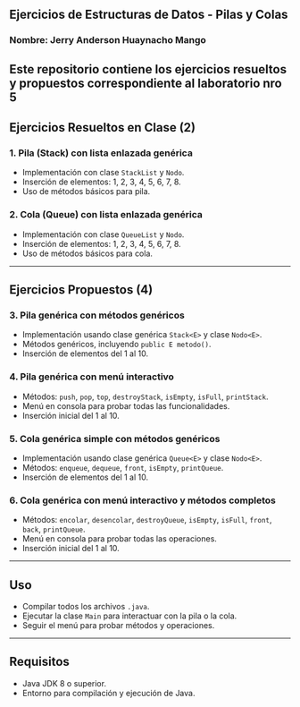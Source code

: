 ## Ejercicios de Estructuras de Datos - Pilas y Colas
### Nombre: Jerry Anderson Huaynacho Mango

Este repositorio contiene los ejercicios resueltos y propuestos correspondiente al laboratorio nro 5
---

## Ejercicios Resueltos en Clase (2)

### 1. Pila (Stack) con lista enlazada genérica
- Implementación con clase `StackList` y `Nodo`.
- Inserción de elementos: 1, 2, 3, 4, 5, 6, 7, 8.
- Uso de métodos básicos para pila.

### 2. Cola (Queue) con lista enlazada genérica
- Implementación con clase `QueueList` y `Nodo`.
- Inserción de elementos: 1, 2, 3, 4, 5, 6, 7, 8.
- Uso de métodos básicos para cola.

---

## Ejercicios Propuestos (4)

### 3. Pila genérica con métodos genéricos
- Implementación usando clase genérica `Stack<E>` y clase `Nodo<E>`.
- Métodos genéricos, incluyendo `public E metodo()`.
- Inserción de elementos del 1 al 10.

### 4. Pila genérica con menú interactivo
- Métodos: `push`, `pop`, `top`, `destroyStack`, `isEmpty`, `isFull`, `printStack`.
- Menú en consola para probar todas las funcionalidades.
- Inserción inicial del 1 al 10.

### 5. Cola genérica simple con métodos genéricos
- Implementación usando clase genérica `Queue<E>` y clase `Nodo<E>`.
- Métodos: `enqueue`, `dequeue`, `front`, `isEmpty`, `printQueue`.
- Inserción de elementos del 1 al 10.

### 6. Cola genérica con menú interactivo y métodos completos
- Métodos: `encolar`, `desencolar`, `destroyQueue`, `isEmpty`, `isFull`, `front`, `back`, `printQueue`.
- Menú en consola para probar todas las operaciones.
- Inserción inicial del 1 al 10.

---

## Uso

- Compilar todos los archivos `.java`.
- Ejecutar la clase `Main` para interactuar con la pila o la cola.
- Seguir el menú para probar métodos y operaciones.

---

## Requisitos

- Java JDK 8 o superior.
- Entorno para compilación y ejecución de Java.